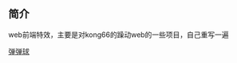## 简介
web前端特效，主要是对kong66的躁动web的一些项目，自己重写一遍

[弹弹球](https://superzdd.github.io/crazy-canvas/bounce-ball/index.html)
